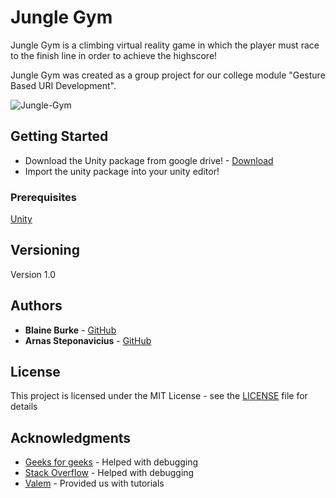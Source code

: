 # Jungle Gym

Jungle Gym is a climbing virtual reality game in which the player must race to the finish line in order to achieve the highscore!

Jungle Gym was created as a group project for our college module "Gesture Based URI Development".

![Jungle-Gym](https://github.com/BurkeBlaine1999/Jungle-Gym/blob/main/Assets/Images/Jungle%20Gym%20Logo.png?raw=true )



## Getting Started

* Download the Unity package from google drive! - [Download](https://drive.google.com/file/d/1Hko5Zul_pQtwcwQP_K8HpWRQEZoRVzuE/view?usp=sharing)
* Import the unity package into your unity editor!


### Prerequisites

[Unity](https://unity.com/)

## Versioning

Version 1.0

## Authors

* **Blaine Burke** - [GitHub](https://github.com/BurkeBlaine1999)
* **Arnas Steponavicius** - [GitHub](https://github.com/ArnasSteponavicius00)

## License

This project is licensed under the MIT License - see the [LICENSE]() file for details

## Acknowledgments

* [Geeks for geeks](https://www.geeksforgeeks.org/) - Helped with debugging 
* [Stack Overflow](https://stackoverflow.com/) - Helped with debugging 
* [Valem](https://www.youtube.com/c/ValemVR/videos) - Provided us with tutorials


